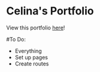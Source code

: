 <h1>Celina's Portfolio</h1>

View this portfolio [here](https://celinagutierrez.github.io)!

#To Do:
* Everything
* Set up pages
* Create routes
